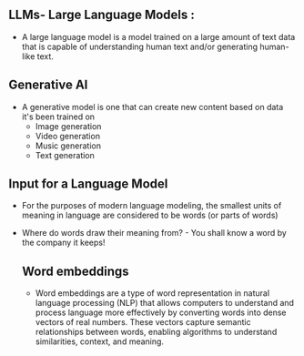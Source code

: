 ## LLMs- Large Language Models : 
- A large language model is a model trained on a large amount of  text data that is capable of understanding human text and/or generating human-like text.

## Generative AI
- A generative model is one that can create new content based on data it's been trained on
  - Image generation
  - Video generation
  - Music generation
  - Text generation
 
## Input for a Language Model
- For the purposes of modern language modeling, the  smallest units of meaning in language are considered to be words (or parts of words)
- Where do words draw their meaning from? - You shall know a word by the company it keeps!

  ## Word embeddings
   - Word embeddings are a type of word representation in natural language processing (NLP) that allows computers to understand and process language more effectively by converting words into dense vectors of real numbers. These vectors capture semantic relationships between words, enabling algorithms to understand similarities, context, and meaning.
